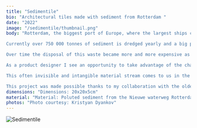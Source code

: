 ```yaml
---
title: "Sedimentile"
bio: "Architectural tiles made with sediment from Rotterdam "
date: "2022"
image: "/sedimentile/thumbnail.png"
body: "Rotterdam, the biggest port of Europe, where the largest ships call home and make our contemporary life possible. In order to maintain the flow of ships and goods, the depth of the waterways is constantly maintained through dredging. Heavy metals and other pollutants deriving from shipping, industrial and agricultural activity make the sediments problematic. We are left with big amounts of polluted river dredge as a result.

Currently over 750 000 tonnes of sediment is dredged yearly and a big part of it goes to the designated landfill at the port called Slufter. 

Over time the disposal of this waste became more and more expensive as a result of regional regulations and closure of disposal sites. Is there a financial incentive to look out for alternative use other than dumping? 

As a product designer I see an opportunity to take advantage of the characteristics of this material, namely its clay content and the possibility to make ceramic products. By doing so the pollutants remain encapsulated within the ceramic product. The choice to design for the construction industry is motivated by the negative impact this sector has on the environment and the opportunity to prevent large amounts of material from ending up as a waste. By not using virgin materials we convert a linear material stream to a circular one, encapsulating the pollution in the meantime. 

This often invisible and intangible material stream comes to us in the form of facade tiles that form tangible surfaces and tell a story of the water with their visual language.Their shapes take inspiration from the waves and allow the architect and designer to create a unique surface every time, giving wider application to the product.

This project was made possible thanks to my collaboration with the oldest dredging companies in the world, Boskalis."
dimensions: "Dimensions: 20x20x5cm"
material: "Material: Poluted sediment from the Nieuwe waterweg Rotterdam"
photos: "Photo courtesy: Kristyan Dyankov"
---
```


![Sedimentile](/sedimentile/1.png "#Sedimentile")
